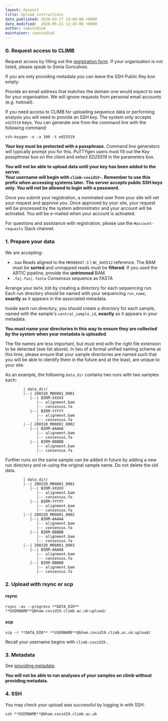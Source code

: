 ```yaml
---
layout: docpost
title: Upload instructions
date_published: 2020-03-17 10:00:00 +0000
date_modified:  2020-05-21 12:45:00 +0000
author: samstudio8
maintainer: samstudio8
---
```


### 0. Request access to CLIMB
Request access by filling out the [registration form](https://majora.covid19.climb.ac.uk/forms/register/). If your organisation is not listed, please speak to Sonia Goncalves.

If you are only providing metadata you can leave the SSH Public Key box empty.

Provide an email address that matches the domain one would expect to see for your organisation. We will ignore requests from personal email accounts (e.g. hotmail).

If you need access to CLIMB for uploading sequence data or performing analysis you will need to provide an SSH key.
The system only accepts `ed25519` keys. You can generate one from the command line with the following command:

```
ssh-keygen -o -a 100 -t ed25519
```

**Your key must be protected with a passphrase**. Command line generators will typically prompt you for this.
PuTTYgen users must fill out the _Key passphrase_ box on the client and select _ED25519_ in the parameters box.

**You will not be able to upload data until your key has been added to the server.**  
**Your username will begin with <code>climb-covid19-</code>. Remember to use this prefix when accessing systems later.**
**The server accepts public SSH keys only. You will not be allowed to login with a password.**

Once you submit your registration, a nominated user from your site will vet your request and approve you. Once approved by your site, your request will be processed by the system administrator and your account will be activated. You will be e-mailed when your account is activated.

For questions and assistance with registration, please use the `#account-requests` Slack channel.

### 1. Prepare your data
We are accepting:

* `.bam` Reads aligned to the `MN908947.3` \ `NC_045512` reference. The BAM must be **sorted** and unmapped reads must be **filtered**. If you used the ARTIC pipeline, provide the **untrimmed** BAM.
* `.fa|.fas|.fasta` Consensus sequence as FASTA

Arrange your <code>DATA_DIR</code> by creating a directory for each sequencing run.
Each run directory should be named with your sequencing `run_name`, **exactly** as it appears in the associated metadata.

Inside each run directory, you should create a directory for each sample, named with the sample's `central_sample_id`, **exactly** as it appears in your metadata.

**You must name your directories in this way to ensure they are collected by the system when your metadata is uploaded**.

The file names are less important, but must end with the right file extension to be detected (see list above).
In lieu of a formal unified naming scheme at this time, please ensure that your sample directories are named such that you will be able to identify them in the future and at the least, are unique to your site.

As an example, the following `data_dir` contains two runs with two samples each:

```
        | data_dir/
        |--| 200320_M00001_0001
           |--| BIRM-XXXXX
              |-- alignment.bam
              |-- consensus.fa
           |--| BIRM-YYYYY
              |-- alignment.bam
              |-- consensus.fa
        |--| 200320_M00001_0002
           |--| BIRM-AAAAA
              |-- alignment.bam
              |-- consensus.fa
           |--| BIRM-BBBBB
              |-- alignment.bam
              |-- consensus.fa

```
Further runs on the same sample can be added in future by adding a new run directory and re-using the original sample name. Do not delete the old data.
```
        | data_dir/
        |--| 200320_M00001_0001
           |--| BIRM-XXXXX
              |-- alignment.bam
              |-- consensus.fa
           |--| BIRM-YYYYY
              |-- alignment.bam
              |-- consensus.fa
        |--| 200320_M00001_0002
           |--| BIRM-AAAAA
              |-- alignment.bam
              |-- consensus.fa
           |--| BIRM-BBBBB
              |-- alignment.bam
              |-- consensus.fa
        |--| 200320_M00001_0003
           |--| BIRM-AAAAA
              |-- alignment.bam
              |-- consensus.fa
           |--| BIRM-BBBBB
              |-- alignment.bam
              |-- consensus.fa
```

### 2. Upload with rsync or scp
#### rsync

```
rsync -av --progress **DATA_DIR** **USERNAME**@bham.covid19.climb.ac.uk:upload/
```

#### scp
```
scp -r **DATA_DIR** **USERNAME**@bham.covid19.climb.ac.uk:upload/
```

Recall your username begins with `climb-covid19-`.

### 3. Metadata
See [providing metadata](metadata).

**You will not be able to run analyses of your samples on climb without providing metadata.**

### 4. SSH
You may check your upload was successful by logging in with SSH:
```
ssh **USERNAME**@bham.covid19.climb.ac.uk
```



